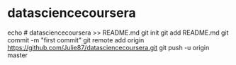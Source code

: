 # datasciencecoursera
echo # datasciencecoursera >> README.md
git init
git add README.md
git commit -m "first commit"
git remote add origin https://github.com/Julie87/datasciencecoursera.git
git push -u origin master
